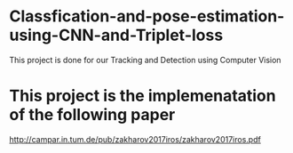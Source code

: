 # Classfication-and-pose-estimation-using-CNN-and-Triplet-loss
This project is done for our Tracking and Detection using Computer Vision

# This project is the implemenatation of the following paper

http://campar.in.tum.de/pub/zakharov2017iros/zakharov2017iros.pdf
